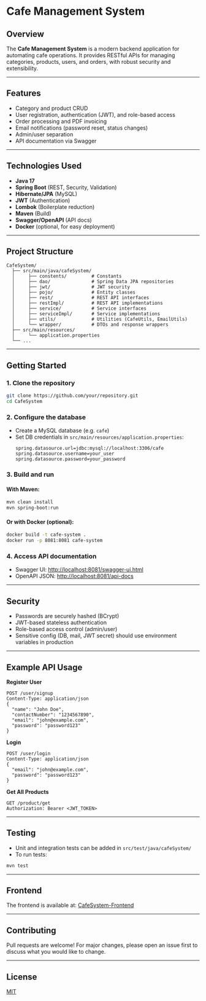 # Cafe Management System

## Overview

The **Cafe Management System** is a modern backend application for automating cafe operations. It provides RESTful APIs for managing categories, products, users, and orders, with robust security and extensibility.

---

## Features
- Category and product CRUD
- User registration, authentication (JWT), and role-based access
- Order processing and PDF invoicing
- Email notifications (password reset, status changes)
- Admin/user separation
- API documentation via Swagger

---

## Technologies Used
- **Java 17**
- **Spring Boot** (REST, Security, Validation)
- **Hibernate/JPA** (MySQL)
- **JWT** (Authentication)
- **Lombok** (Boilerplate reduction)
- **Maven** (Build)
- **Swagger/OpenAPI** (API docs)
- **Docker** (optional, for easy deployment)

---

## Project Structure
```
CafeSystem/
  ├── src/main/java/cafeSystem/
  │     ├── constents/         # Constants
  │     ├── dao/               # Spring Data JPA repositories
  │     ├── jwt/               # JWT security
  │     ├── pojo/              # Entity classes
  │     ├── rest/              # REST API interfaces
  │     ├── restImpl/          # REST API implementations
  │     ├── service/           # Service interfaces
  │     ├── serviceImpl/       # Service implementations
  │     ├── utils/             # Utilities (CafeUtils, EmailUtils)
  │     └── wrapper/           # DTOs and response wrappers
  ├── src/main/resources/
  │     └── application.properties
  └── ...
```

---

## Getting Started

### 1. Clone the repository
```bash
git clone https://github.com/your/repository.git
cd CafeSystem
```

### 2. Configure the database
- Create a MySQL database (e.g. `cafe`)
- Set DB credentials in `src/main/resources/application.properties`:
  ```properties
  spring.datasource.url=jdbc:mysql://localhost:3306/cafe
  spring.datasource.username=your_user
  spring.datasource.password=your_password
  ```

### 3. Build and run
#### With Maven:
```bash
mvn clean install
mvn spring-boot:run
```
#### Or with Docker (optional):
```bash
docker build -t cafe-system .
docker run -p 8081:8081 cafe-system
```

### 4. Access API documentation
- Swagger UI: [http://localhost:8081/swagger-ui.html](http://localhost:8081/swagger-ui.html)
- OpenAPI JSON: [http://localhost:8081/api-docs](http://localhost:8081/api-docs)

---

## Security
- Passwords are securely hashed (BCrypt)
- JWT-based stateless authentication
- Role-based access control (admin/user)
- Sensitive config (DB, mail, JWT secret) should use environment variables in production

---

## Example API Usage

**Register User**
```http
POST /user/signup
Content-Type: application/json
{
  "name": "John Doe",
  "contactNumber": "1234567890",
  "email": "john@example.com",
  "password": "password123"
}
```

**Login**
```http
POST /user/login
Content-Type: application/json
{
  "email": "john@example.com",
  "password": "password123"
}
```

**Get All Products**
```http
GET /product/get
Authorization: Bearer <JWT_TOKEN>
```

---

## Testing
- Unit and integration tests can be added in `src/test/java/cafeSystem/`
- To run tests:
```bash
mvn test
```

---

## Frontend
The frontend is available at: [CafeSystem-Frontend](https://github.com/okkonim/CafeSystem-Frontend)

---

## Contributing
Pull requests are welcome! For major changes, please open an issue first to discuss what you would like to change.

---

## License
[MIT](LICENSE)
